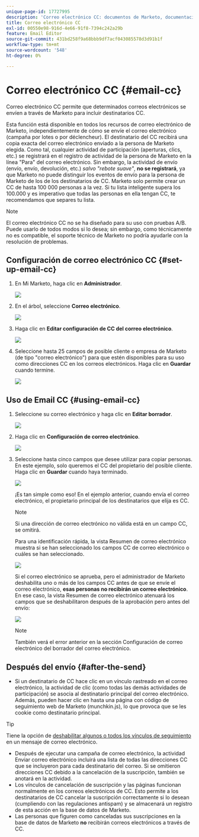 ```yaml
---
unique-page-id: 17727995
description: 'Correo electrónico CC: documentos de Marketo, documentación del producto'
title: Correo electrónico CC
exl-id: 00550e98-916d-4e66-91f8-7394c242a29b
feature: Email Editor
source-git-commit: 431bd258f9a68bbb9df7acf043085578d3d91b1f
workflow-type: tm+mt
source-wordcount: '548'
ht-degree: 0%

---
```


# Correo electrónico CC {#email-cc}

Correo electrónico CC permite que determinados correos electrónicos se envíen a través de Marketo para incluir destinatarios CC.

Esta función está disponible en todos los recursos de correo electrónico de Marketo, independientemente de cómo se envíe el correo electrónico (campaña por lotes o por déclencheur). El destinatario del CC recibirá una copia exacta del correo electrónico enviado a la persona de Marketo elegida. Como tal, cualquier actividad de participación (aperturas, clics, etc.) se registrará en el registro de actividad de la persona de Marketo en la línea &quot;Para&quot; del correo electrónico. Sin embargo, la actividad de envío (envío, envío, devolución, etc.) _salvo &quot;rebote suave&quot;_, **no se registrará**, ya que Marketo no puede distinguir los eventos de envío para la persona de Marketo de los de los destinatarios de CC. Marketo solo permite crear un CC de hasta 100 000 personas a la vez. Si tu lista inteligente supera los 100.000 y es imperativo que todas las personas en ella tengan CC, te recomendamos que separes tu lista.

>[!NOTE]
>
>El correo electrónico CC no se ha diseñado para su uso con pruebas A/B. Puede usarlo de todos modos si lo desea; sin embargo, como técnicamente no es compatible, el soporte técnico de Marketo no podría ayudarle con la resolución de problemas.

## Configuración de correo electrónico CC {#set-up-email-cc}

1. En Mi Marketo, haga clic en **Administrador**.

   ![](assets/one.png)

1. En el árbol, seleccione **Correo electrónico**.

   ![](assets/two.png)

1. Haga clic en **Editar configuración de CC del correo electrónico**.

   ![](assets/three.png)

1. Seleccione hasta 25 campos de posible cliente o empresa de Marketo (de tipo &quot;correo electrónico&quot;) para que estén disponibles para su uso como direcciones CC en los correos electrónicos. Haga clic en **Guardar** cuando termine.

   ![](assets/four.png)

## Uso de Email CC {#using-email-cc}

1. Seleccione su correo electrónico y haga clic en **Editar borrador**.

   ![](assets/five.png)

1. Haga clic en **Configuración de correo electrónico**.

   ![](assets/six.png)

1. Seleccione hasta cinco campos que desee utilizar para copiar personas. En este ejemplo, solo queremos el CC del propietario del posible cliente. Haga clic en **Guardar** cuando haya terminado.

   ![](assets/seven.png)

   ¡Es tan simple como eso! En el ejemplo anterior, cuando envía el correo electrónico, el propietario principal de los destinatarios que elija es CC.

   >[!NOTE]
   >
   >Si una dirección de correo electrónico no válida está en un campo CC, se omitirá.

   Para una identificación rápida, la vista Resumen de correo electrónico muestra si se han seleccionado los campos CC de correo electrónico o cuáles se han seleccionado.

   ![](assets/eight.png)

   Si el correo electrónico se aprueba, pero el administrador de Marketo deshabilita uno o más de los campos CC antes de que se envíe el correo electrónico, **esas personas no recibirán un correo electrónico**. En ese caso, la vista Resumen de correo electrónico atenuará los campos que se deshabilitaron después de la aprobación pero antes del envío:

   ![](assets/removal.png)

   >[!NOTE]
   >
   >También verá el error anterior en la sección Configuración de correo electrónico del borrador del correo electrónico.

## Después del envío {#after-the-send}

* Si un destinatario de CC hace clic en un vínculo rastreado en el correo electrónico, la actividad de clic (como todas las demás actividades de participación) se asocia al destinatario principal del correo electrónico. Además, pueden hacer clic en hasta una página con código de seguimiento web de Marketo (munchkin.js), lo que provoca que se les cookie como destinatario principal.

>[!TIP]
>
>Tiene la opción de [deshabilitar algunos o todos los vínculos de seguimiento](/help/marketo/product-docs/email-marketing/general/functions-in-the-editor/disable-tracking-for-an-email-link.md) en un mensaje de correo electrónico.

* Después de ejecutar una campaña de correo electrónico, la actividad Enviar correo electrónico incluirá una lista de todas las direcciones CC que se incluyeron para cada destinatario del correo. Si se omitieron direcciones CC debido a la cancelación de la suscripción, también se anotará en la actividad.
* Los vínculos de cancelación de suscripción y las páginas funcionan normalmente en los correos electrónicos de CC. Esto permite a los destinatarios de CC cancelar la suscripción correctamente si lo desean (cumpliendo con las regulaciones antispam) y se almacenará un registro de esta acción en la base de datos de Marketo.
* Las personas que figuren como canceladas sus suscripciones en la base de datos de Marketo **no** recibirán correos electrónicos a través de CC.
